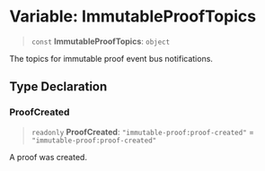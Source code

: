 # Variable: ImmutableProofTopics

> `const` **ImmutableProofTopics**: `object`

The topics for immutable proof event bus notifications.

## Type Declaration

### ProofCreated

> `readonly` **ProofCreated**: `"immutable-proof:proof-created"` = `"immutable-proof:proof-created"`

A proof was created.
